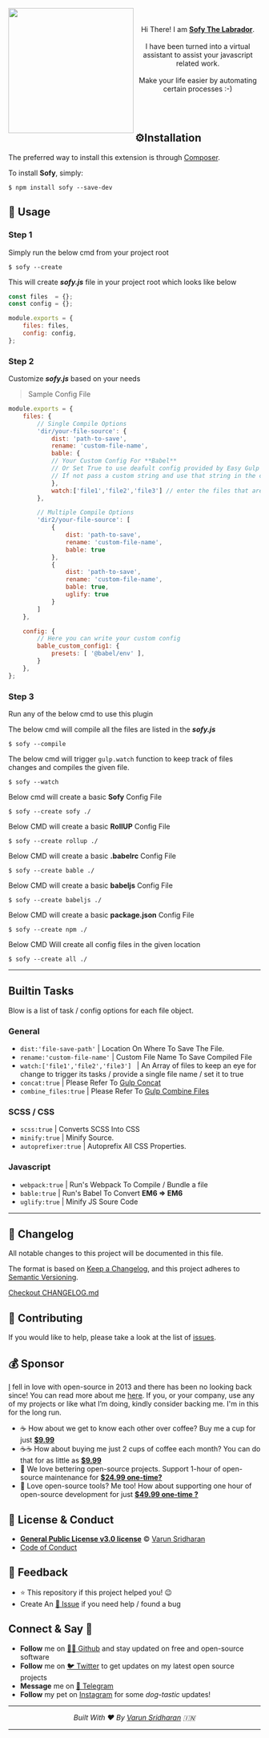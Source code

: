 <p align="center">
  <a href="https://www.instagram.com/sofythelabrador/">
    <img  align="left"  width="250" src="https://cdn.svarun.dev/gh/varunsridharan/sofy/pic1.jpg">
  </a>
  <br/><br/>
  Hi There! I am <strong><a href="https://www.instagram.com/sofythelabrador/">Sofy The Labrador</a></strong>. 
  <br/> <br/>
  I have been turned into a virtual assistant to assist your javascript related work. 
<br/> <br/>
 Make your life easier by automating certain processes :-)
</p>

<br/><br/> 

## ⚙️Installation
The preferred way to install this extension is through [Composer][composer].

To install **Sofy**, simply:

    $ npm install sofy --save-dev
    

## 🚀 Usage

### Step 1
Simply run the below cmd from your project root

    $ sofy --create
This will create ___sofy.js___ file in your project root which looks like below
```javascript
const files  = {};
const config = {};

module.exports = {
	files: files,
	config: config,
};
```

### Step 2
Customize ___sofy.js___ based on your needs

> Sample Config File
```javascript
module.exports = {
	files: {
		// Single Compile Options
		'dir/your-file-source': {
			dist: 'path-to-save',
			rename: 'custom-file-name',
			bable: {
			// Your Custom Config For **Babel** 
			// Or Set True to use deafult config provided by Easy Gulp Tasker Plugin.
			// If not pass a custom string and use that string in the config array to build your own common config.
			},
			watch:['file1','file2','file3'] // enter the files that are needed to be watched to trigger the above actions.
		},

		// Multiple Compile Options
		'dir2/your-file-source': [
			{
				dist: 'path-to-save',
				rename: 'custom-file-name',
				bable: true
			},
			{
				dist: 'path-to-save',
				rename: 'custom-file-name',
				bable: true,
				uglify: true
			}
		]
	},

	config: {
		// Here you can write your custom config
		bable_custom_config1: {
			presets: [ '@babel/env' ],
		}
	},
};
```

### Step 3
Run any of the below cmd to use this plugin

The below cmd will compile all the files are listed in the ___sofy.js___

    $ sofy --compile


The below cmd will trigger `gulp.watch` function to keep track of files changes and compiles the given file.

    $ sofy --watch


Below cmd will create a basic **Sofy** Config File

    $ sofy --create sofy ./


Below CMD will create a basic **RollUP** Config File

    $ sofy --create rollup ./


Below CMD will create a basic **.babelrc** Config File

    $ sofy --create bable ./


Below CMD will create a basic **babeljs** Config File

    $ sofy --create babeljs ./


Below CMD will create a basic **package.json** Config File

    $ sofy --create npm ./

Below CMD Will create all config files in the given location

    $ sofy --create all ./

---

## Builtin Tasks
Blow is a list of task / config options for each file object.

### General
* `dist:'file-save-path'` | Location On Where To Save The File.
* `rename:'custom-file-name'` | Custom File Name To Save Compiled File
* `watch:['file1','file2','file3'] ` | An Array of files to keep an eye for change to trigger its tasks / provide a single file name / set it to true
* `concat:true` | Please Refer To [Gulp Concat](http://npmjs.com/package/gulp-concat)
* `combine_files:true` | Please Refer To [Gulp Combine Files](https://www.npmjs.com/package/gulp-combine-files)

### SCSS / CSS
* `scss:true` | Converts SCSS Into CSS
* `minify:true` | Minify Source.
* `autoprefixer:true` | Autoprefix All CSS Properties.

### Javascript
* `webpack:true` | Run's Webpack To Compile / Bundle a file
* `bable:true` | Run's Babel To Convert **EM6 => EM6**
* `uglify:true` | Minify JS Soure Code
---

## 📝 Changelog
All notable changes to this project will be documented in this file.

The format is based on [Keep a Changelog](https://keepachangelog.com/en/1.0.0/),
and this project adheres to [Semantic Versioning](https://semver.org/spec/v2.0.0.html).

[Checkout CHANGELOG.md](/CHANGELOG.md)

## 🤝 Contributing
If you would like to help, please take a look at the list of [issues](issues/).

## 💰 Sponsor
[I][twitter] fell in love with open-source in 2013 and there has been no looking back since! You can read more about me [here][website].
If you, or your company, use any of my projects or like what I’m doing, kindly consider backing me. I'm in this for the long run.

- ☕ How about we get to know each other over coffee? Buy me a cup for just [**$9.99**][buymeacoffee]
- ☕️☕️ How about buying me just 2 cups of coffee each month? You can do that for as little as [**$9.99**][buymeacoffee]
- 🔰         We love bettering open-source projects. Support 1-hour of open-source maintenance for [**$24.99 one-time?**][paypal]
- 🚀         Love open-source tools? Me too! How about supporting one hour of open-source development for just [**$49.99 one-time ?**][paypal]

## 📜  License & Conduct
- [**General Public License v3.0 license**](LICENSE) © [Varun Sridharan](website)
- [Code of Conduct](code-of-conduct.md)

## 📣 Feedback
- ⭐ This repository if this project helped you! :wink:
- Create An [🔧 Issue](issues/) if you need help / found a bug

## Connect & Say 👋
- **Follow** me on [👨‍💻 Github][github] and stay updated on free and open-source software
- **Follow** me on [🐦 Twitter][twitter] to get updates on my latest open source projects
- **Message** me on [📠 Telegram][telegram]
- **Follow** my pet on [Instagram][sofythelabrador] for some _dog-tastic_ updates!

---

<p align="center">
<i>Built With ♥ By <a href="https://sva.onl/twitter"  target="_blank" rel="noopener noreferrer">Varun Sridharan</a> 🇮🇳 </i>
</p>

---

<!-- Personl Links -->
[paypal]: https://sva.onl/paypal
[buymeacoffee]: https://sva.onl/buymeacoffee
[sofythelabrador]: https://www.instagram.com/sofythelabrador/
[github]: https://sva.onl/github/
[twitter]: https://sva.onl/twitter/
[telegram]: https://sva.onl/telegram/
[email]: https://sva.onl/email
[website]: https://sva.onl/website/

<!-- Private -->
[composer]: https://sva.onl/composer/
[downloadzip]:https://github.com/varunsridharan/vsp-framework/archive/master.zip
[wpcsl]: https://github.com/WordPress-Coding-Standards/WordPress-Coding-Standards/

<!-- Poser -->
[latest-stable-version-img]: https://poser.pugx.org/varunsridharan/php-autoloader/version
[latest-Unstable-version-img]: https://poser.pugx.org/varunsridharan/php-autoloader/v/unstable
[total-downloads-img]: https://poser.pugx.org/varunsridharan/php-autoloader/downloads
[Latest-Unstable-version-img]: https://poser.pugx.org/varunsridharan/php-autoloader/v/unstable
[license-img]: https://poser.pugx.org/varunsridharan/php-autoloader/license
[composerlock-img]: https://poser.pugx.org/varunsridharan/php-autoloader/composerlock
[wpcs-img]: https://img.shields.io/badge/WordPress-Standar-1abc9c.svg

<!-- Packagist Links -->
[lsvl]: https://packagist.org/packages/varunsridharan/php-autoloader
[luvl]: https://packagist.org/packages/varunsridharan/php-autoloader
[tdl]: https://packagist.org/packages/varunsridharan/php-autoloader
[licenselink]: https://packagist.org/packages/varunsridharan/php-autoloader
[composerlocklink]: https://packagist.org/packages/varunsridharan/php-autoloader
